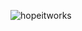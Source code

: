 ![hopeitworks](https://github.com/glockiicodes/Productivity-Extension/assets/83319749/1c5671ea-e379-48ee-9799-114c8fdc5023)
